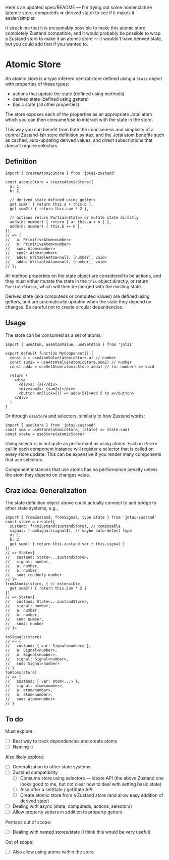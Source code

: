 Here's an updated spec/README — I'm trying out some nomenclature (atomic store, computeds => derived state) to see if it makes it easier/simpler.

It struck me that it is presumably possible to make this atomic store completely Zustand compatible, and it would probably be possible to wrap a Zustand store to make it an atomic store — it wouldn't have derived state, but you could add that if you wanted to.

# Atomic Store

An atomic store is a type inferred central store defined using a `State` object with properties of these types:

- actions that update the state (defined using methods)
- derived state (defined using getters)
- basic state (all other properties)

The store exposes each of the properties as an appropriate Jotai atom which you can then consume/use to interact with the state in the store.

This way you can benefit from both the conciseness and simplicity of a central Zustand-ish store definition syntax, and the Jotai atom benefits such as cached, auto-updating derived values, and direct subscriptions that doesn't require selectors.

## Definition

```tsx
import { createAtomicStore } from 'jotai-zustand'

const atomicStore = createAtomicStore({
  a: 1,
  b: 2,

  // derived state defined using getters
  get sum() { return this.a + this.b },
  get sum2() { return this.sum * 2 },
  
  // actions return Partial<State> or mutate state directly
  adda(n: number) { return { a: this.a + n } },
  addb(n: number) { this.b += n },
});
// => {
//   a: PrimitiveAtom<number>
//   b: PrimitiveAtom<number>
//   sum: Atom<number>
//   sum2: Atom<number>
//   adda: WritableAtom<null, [number], void>
//   addb: WritableAtom<null, [number], void>
// };
```

All method properties on the state object are considered to be actions, and they must either mutate the state in the `this` object directly, or return `Partial<State>`, which will then be merged with the existing state.

Derived state (aka computeds or computed values) are defined using getters, and are automatically updated when the state they depend on changes.  Be careful not to create circular dependencies.

## Usage

The store can be consumed as a set of atoms:

```tsx
import { useAtom, useAtomValue, useSetAtom } from 'jotai'

export default function MyComponent() {
  const a = useAtomValue(atomicStore.a) // number
  const sum2x = useAtomValue(atomicStore.sum2) // number
  const adda = useSetAtom(atomicStore.adda) // (n: number) => void

  return (
    <div>
      <div>a: {a}</div>
      <div>sum2x: {sum2x}</div>
      <button onClick={() => adda(5)}>Add 5 to a</button>
    </div>
  )
}
```

Or through `useStore` and selectors, similarly to how Zustand works:

```tsx
import { useStore } from 'jotai-zustand'
const sum = useStore(atomicStore, (state) => state.sum)
const state = useStore(atomicStore)
```

Using selectors is not quite as performant as using atoms.  Each `useStore` call in each component instance will register a selector that is called on every store update.  This can be expensive if you render many components that use selectors.

Component instances that use atoms has no performance penalty unless the atom they depend on changes value.

## Craz idea: Generalization

The state definition object above could actually connect to and bridge to other state systems, e.g.,

```tsx
import { fromZustand, fromSignal, type State } from 'jotai-zustand'
const store = create({
  zustand: fromZustand(zustandStore), // composable
  signal: fromSignal(signal$), // maybe auto-detect type
  a: 1,
  b: 2,
  get sum() { return this.zustand.var + this.signal }
})
// => State<{
//   zustand: State<...zustandStore>,
//   signal: number,
//   a: number,
//   b: number,
//   sum: readonly number
// }>
fromAtomic(store, { // extensible
  get sum2() { return this.sum * 2 }
})
// => State<{
//   zustand: State<...zustandStore>,
//   signal: number,
//   a: number,
//   b: number,
//   sum: number,
//   sum2: number
// }>

toSignals(store)
// => {
//   zustand: { var: Signal<number> },
//   a: Signal<number>,
//   b: Signal<number>,
//   signal: Signal<number>,
//   sum: Signal<number>
// }
toAtoms(store)
// => {
//   zustand: { var: atom<...> },
//   signal: atom<number>,
//   a: atom<number>,
//   b: atom<number>,
//   sum: atom<number>
// }
```

## To do

Must explore:

- [ ] Best way to track dependencies and create atoms
- [ ] Naming :)

Also likely explore:

- [ ] Generalization to other state systems
- [ ] Zustand compatibility
  - [ ] Consume store using selectors — ideate API (the above Zustand one looks good to me, but not clear how to deal with setting basic state)
  - [ ] Also offer a setState / getState API
  - [ ] Create atomic store from a Zustand store (and allow easy addition of derived state)
- [ ] Dealing with async (state, computeds, actions, selectors)
- [ ] Allow property setters in addition to property getters

Perhaps out of scope:

- [ ] Dealing with nested stores/state (I think this would be very useful)

Out of scope:

- [ ] Also allow using atoms within the store
